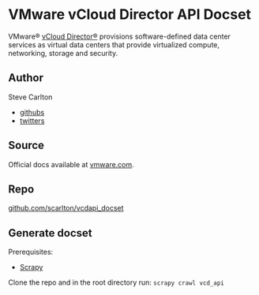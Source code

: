 VMware vCloud Director API Docset
=================================

VMware® [vCloud Director®](https://www.vmware.com/products/vcloud-director/) provisions software-defined data center services as virtual data centers that provide virtualized compute, networking, storage and security.


Author
------
Steve Carlton
* [githubs](https://github.com/scarlton)
* [twitters](https://twitter.com/stevomophone)

Source
------
Official docs available at [vmware.com](http://pubs.vmware.com/vcd-55/topic/com.vmware.vcloud.api.reference.doc_55/doc/index.html).

Repo
----
[github.com/scarlton/vcdapi_docset](https://github.com/scarlton/vcdapi_docset)

Generate docset
---------------
Prerequisites:
* [Scrapy](http://scrapy.org)

Clone the repo and in the root directory run:
	`scrapy crawl vcd_api`
